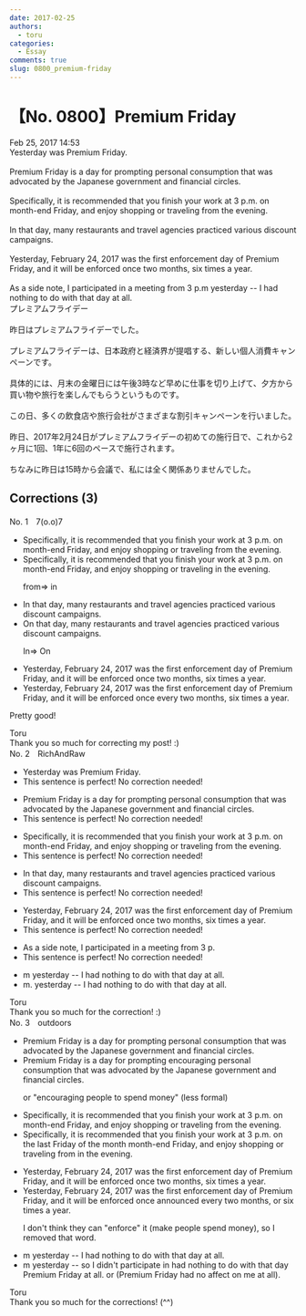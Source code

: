 ```yaml
---
date: 2017-02-25
authors:
  - toru
categories:
  - Essay
comments: true
slug: 0800_premium-friday
---
```


# 【No. 0800】Premium Friday
<div class="date">Feb 25, 2017 14:53</div>
<div id="post"><div id="body_show_ori">
Yesterday was Premium Friday.<br/><br/>Premium Friday is a day for prompting personal consumption that was advocated by the Japanese government and financial circles.<br/><br/>Specifically, it is recommended that you finish your work at 3 p.m. on month-end Friday, and enjoy shopping or traveling from the evening.<br/><br/>In that day, many restaurants and travel agencies practiced various discount campaigns.<br/><br/>Yesterday, February 24, 2017 was the first enforcement day of Premium Friday, and it will be enforced once two months, six times a year.<br/><br/>As a side note, I participated in a meeting from 3 p.m yesterday -- I had nothing to do with that day at all.
</div></div>

<!-- more -->

<div id="post_ja"><div id="body_show_mo">
プレミアムフライデー<br/><br/>昨日はプレミアムフライデーでした。<br/><br/>プレミアムフライデーは、日本政府と経済界が提唱する、新しい個人消費キャンペーンです。<br/><br/>具体的には、月末の金曜日には午後3時など早めに仕事を切り上げて、夕方から買い物や旅行を楽しんでもらうというものです。<br/><br/>この日、多くの飲食店や旅行会社がさまざまな割引キャンペーンを行いました。<br/><br/>昨日、2017年2月24日がプレミアムフライデーの初めての施行日で、これから2ヶ月に1回、1年に6回のペースで施行されます。<br/><br/>ちなみに昨日は15時から会議で、私には全く関係ありませんでした。
</div></div>

## Corrections (3)
<div id="block"><div class="first_name"> No. 1　<span class="just_name">7(o.o)7</span></div><div id="block2">
<ul class="correction_field">
<li class="incorrect">Specifically, it is recommended that you finish your work at 3 p.m. on month-end Friday, and enjoy shopping or traveling from the evening.</li>
<li class="corrected correct">
Specifically, it is recommended that you finish your work at 3 p.m. on month-end Friday, and enjoy shopping or traveling in the evening.
<p class="correction_comment">from=&gt; in</p>
</li>
</ul>
<ul class="correction_field">
<li class="incorrect">In that day, many restaurants and travel agencies practiced various discount campaigns.</li>
<li class="corrected correct">
On that day, many restaurants and travel agencies practiced various discount campaigns.
<p class="correction_comment">In=&gt; On</p>
</li>
</ul>
<ul class="correction_field">
<li class="incorrect">Yesterday, February 24, 2017 was the first enforcement day of Premium Friday, and it will be enforced once two months, six times a year.</li>
<li class="corrected correct">
Yesterday, February 24, 2017 was the first enforcement day of Premium Friday, and it will be enforced once every two months, six times a year.
</li>
</ul>
<p class="comment_small">
 Pretty good!
</p>

</div><div class="name"><span class="just_name">Toru</span><br>
Thank you so much for correcting my post! :)
</div>
</div>
<div id="block"><div class="first_name"> No. 2　<span class="just_name">RichAndRaw</span></div><div id="block2">
<ul class="correction_field">
<li class="incorrect">Yesterday was Premium Friday.</li>
<li class="corrected perfect">This sentence is perfect! No correction needed!</li>
</ul>
<ul class="correction_field">
<li class="incorrect">Premium Friday is a day for prompting personal consumption that was advocated by the Japanese government and financial circles.</li>
<li class="corrected perfect">This sentence is perfect! No correction needed!</li>
</ul>
<ul class="correction_field">
<li class="incorrect">Specifically, it is recommended that you finish your work at 3 p.m. on month-end Friday, and enjoy shopping or traveling from the evening.</li>
<li class="corrected perfect">This sentence is perfect! No correction needed!</li>
</ul>
<ul class="correction_field">
<li class="incorrect">In that day, many restaurants and travel agencies practiced various discount campaigns.</li>
<li class="corrected perfect">This sentence is perfect! No correction needed!</li>
</ul>
<ul class="correction_field">
<li class="incorrect">Yesterday, February 24, 2017 was the first enforcement day of Premium Friday, and it will be enforced once two months, six times a year.</li>
<li class="corrected perfect">This sentence is perfect! No correction needed!</li>
</ul>
<ul class="correction_field">
<li class="incorrect">As a side note, I participated in a meeting from 3 p.</li>
<li class="corrected perfect">This sentence is perfect! No correction needed!</li>
</ul>
<ul class="correction_field">
<li class="incorrect">m yesterday -- I had nothing to do with that day at all.</li>
<li class="corrected correct">
m. yesterday -- I had nothing to do with that day at all.
</li>
</ul>
</div><div class="name"><span class="just_name">Toru</span><br>
Thank you so much for the correction! :)
</div>
</div>
<div id="block"><div class="first_name"> No. 3　<span class="just_name">outdoors</span></div><div id="block2">
<ul class="correction_field">
<li class="incorrect">Premium Friday is a day for prompting personal consumption that was advocated by the Japanese government and financial circles.</li>
<li class="corrected correct">
Premium Friday is a day for <span class="sline">prompting</span> <span class="f_blue">encouraging </span>personal consumption that was advocated by the Japanese government and financial circles.
<p class="correction_comment">or "encouraging people to spend money" (less formal)</p>
</li>
</ul>
<ul class="correction_field">
<li class="incorrect">Specifically, it is recommended that you finish your work at 3 p.m. on month-end Friday, and enjoy shopping or traveling from the evening.</li>
<li class="corrected correct">
Specifically, it is recommended that you finish your work at 3 p.m. on <span class="f_blue">the last Friday of the month </span><span class="sline">month-end Friday</span>, and enjoy shopping or traveling <span class="sline">from</span> <span class="f_blue">in </span>the evening.
</li>
</ul>
<ul class="correction_field">
<li class="incorrect">Yesterday, February 24, 2017 was the first enforcement day of Premium Friday, and it will be enforced once two months, six times a year.</li>
<li class="corrected correct">
Yesterday, February 24, 2017 was the first <span class="sline">enforcement day of</span> Premium Friday, and it will be <span class="sline">enforced once</span> <span class="f_blue">announced every </span>two months, <span class="f_blue">or </span>six times a year.
<p class="correction_comment">I don't think they can "enforce" it (make people spend money), so I removed that word.</p>
</li>
</ul>
<ul class="correction_field">
<li class="incorrect">m yesterday -- I had nothing to do with that day at all.</li>
<li class="corrected correct">
m yesterday -- <span class="f_blue">so </span>I <span class="f_blue">didn't participate in</span> <span class="sline">had nothing to do with</span> <span class="sline">that day</span> <span class="f_blue">Premium Friday </span>at all. or (Premium Friday had no affect on me at all). 
</li>
</ul>
</div><div class="name"><span class="just_name">Toru</span><br>
Thank you so much for the corrections! (^^)
</div>
</div>
